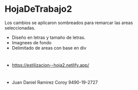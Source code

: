 
# HojaDeTrabajo2
Los cambios se aplicaron sombreados para remarcar las areas seleccionadas. 
 * Diseño en letras y tamaño de letras. 
 * Imagnees de fondo
 * Delimitado de areas con base en div
#
 * https://estilizacion--hoja2.netlify.app/
#
 * Juan Daniel Ramirez Coroy 9490-19-2727

